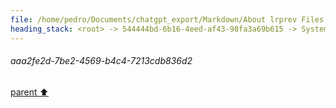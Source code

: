 ```yaml
---
file: /home/pedro/Documents/chatgpt_export/Markdown/About lrprev Files.md
heading_stack: <root> -> 544444bd-6b16-4eed-af43-98fa3a69b615 -> System -> 86c13176-225a-4bd5-97f5-f991207f5a43 -> System -> aaa2fe2d-7be2-4569-b4c4-7213cdb836d2
---
```

###### aaa2fe2d-7be2-4569-b4c4-7213cdb836d2
[parent ⬆️](#86c13176-225a-4bd5-97f5-f991207f5a43)
